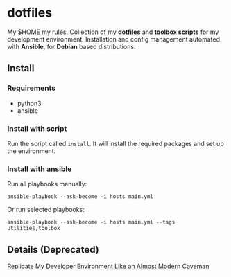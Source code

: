 # dotfiles

My $HOME my rules.
Collection of my **dotfiles** and **toolbox scripts** for my development environment. Installation and config management automated with **Ansible**, for **Debian** based distributions.

## Install

### Requirements

- python3
- ansible

### Install with script

Run the script called `install`. It will install the required packages and set up the environment.

### Install with ansible

Run all playbooks manually:

```shell
ansible-playbook --ask-become -i hosts main.yml
```

Or run selected playbooks:

```shell
ansible-playbook --ask-become -i hosts main.yml --tags utilities,toolbox
```

## Details (Deprecated)

[Replicate My Developer Environment Like an Almost Modern Caveman](https://zsolthorvath.xyz/posts/replicate-my-developer-environment-like-an-almost-modern-caveman/)
